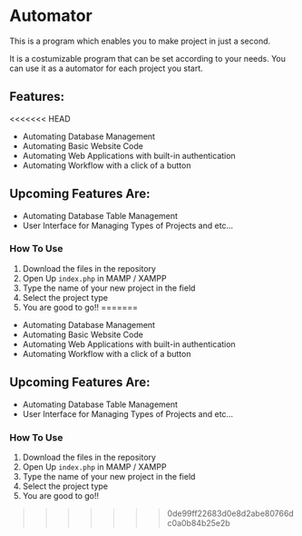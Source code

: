 # Automator

This is a program which enables you to make project in just a second.

It is a costumizable program that can be set according to your needs. You can use it as a automator for each project you start.

## Features:

<<<<<<< HEAD
- Automating Database Management
- Automating Basic Website Code
- Automating Web Applications with built-in authentication
- Automating Workflow with a click of a button

## Upcoming Features Are:

- Automating Database Table Management
- User Interface for Managing Types of Projects and etc…

### How To Use

1.  Download the files in the repository
2.  Open Up `index.php` in MAMP / XAMPP
3.  Type the name of your new project in the field
4.  Select the project type
5.  You are good to go!!
=======
 - Automating Database Management
 - Automating Basic Website Code
 - Automating Web Applications with built-in authentication
 - Automating Workflow with a click of a button
 
## Upcoming Features Are:

 - Automating Database Table Management
 - User Interface for Managing Types of Projects and etc…
 
 
 ### How To Use
 
 1. Download the files in the repository
 2. Open Up `index.php` in MAMP / XAMPP
 3. Type the name of your new project in the field
 4. Select the project type
 5. You are good to go!!
>>>>>>> 0de99ff22683d0e8d2abe80766dc0a0b84b25e2b
